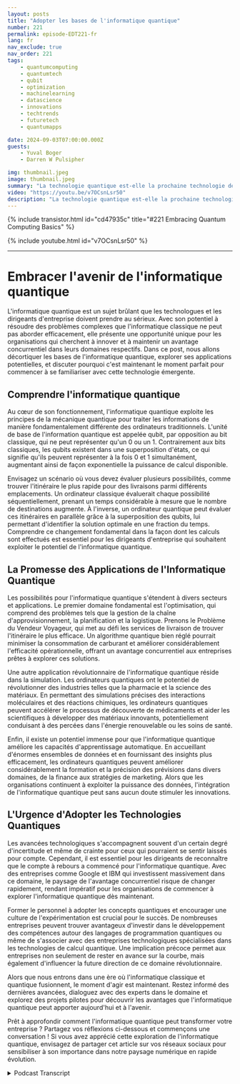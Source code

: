 ```yaml
---
layout: posts
title: "Adopter les bases de l'informatique quantique"
number: 221
permalink: episode-EDT221-fr
lang: fr
nav_exclude: true
nav_order: 221
tags:
    - quantumcomputing
    - quantumtech
    - qubit
    - optimization
    - machinelearning
    - datascience
    - innovations
    - techtrends
    - futuretech
    - quantumapps

date: 2024-09-03T07:00:00.000Z
guests:
    - Yuval Boger
    - Darren W Pulsipher

img: thumbnail.jpeg
image: thumbnail.jpeg
summary: "La technologie quantique est-elle la prochaine technologie de transformation qui va révolutionner le monde ? Ou est-ce simplement une autre innovation qui finira par disparaître dans les livres d'histoire ? Écoutez Darren interviewer Yuval Boger, un autre podcasteur et directeur de la communication de Quera, et plongez dans les bases de l'informatique quantique dans ce premier des deux épisodes sur l'informatique quantique."
video: "https://youtu.be/v7OCsnLsr50"
description: "La technologie quantique est-elle la prochaine technologie de transformation qui va révolutionner le monde ? Ou est-ce simplement une autre innovation qui finira par disparaître dans les livres d'histoire ? Écoutez Darren interviewer Yuval Boger, un autre podcasteur et directeur de la communication de Quera, et plongez dans les bases de l'informatique quantique dans ce premier des deux épisodes sur l'informatique quantique."
---
```


<div>
{% include transistor.html id="cd47935c" title="#221 Embracing Quantum Computing Basics" %}

{% include youtube.html id="v7OCsnLsr50" %}
</div>

---

# Embracer l'avenir de l'informatique quantique

L'informatique quantique est un sujet brûlant que les technologues et les dirigeants d'entreprise doivent prendre au sérieux. Avec son potentiel à résoudre des problèmes complexes que l'informatique classique ne peut pas aborder efficacement, elle présente une opportunité unique pour les organisations qui cherchent à innover et à maintenir un avantage concurrentiel dans leurs domaines respectifs. Dans ce post, nous allons décortiquer les bases de l'informatique quantique, explorer ses applications potentielles, et discuter pourquoi c'est maintenant le moment parfait pour commencer à se familiariser avec cette technologie émergente.

## Comprendre l'informatique quantique

Au cœur de son fonctionnement, l'informatique quantique exploite les principes de la mécanique quantique pour traiter les informations de manière fondamentalement différente des ordinateurs traditionnels. L'unité de base de l'information quantique est appelée qubit, par opposition au bit classique, qui ne peut représenter qu'un 0 ou un 1. Contrairement aux bits classiques, les qubits existent dans une superposition d'états, ce qui signifie qu'ils peuvent représenter à la fois 0 et 1 simultanément, augmentant ainsi de façon exponentielle la puissance de calcul disponible.

Envisagez un scénario où vous devez évaluer plusieurs possibilités, comme trouver l'itinéraire le plus rapide pour des livraisons parmi différents emplacements. Un ordinateur classique évaluerait chaque possibilité séquentiellement, prenant un temps considérable à mesure que le nombre de destinations augmente. À l'inverse, un ordinateur quantique peut évaluer ces itinéraires en parallèle grâce à la superposition des qubits, lui permettant d'identifier la solution optimale en une fraction du temps. Comprendre ce changement fondamental dans la façon dont les calculs sont effectués est essentiel pour les dirigeants d'entreprise qui souhaitent exploiter le potentiel de l'informatique quantique.

## La Promesse des Applications de l'Informatique Quantique

Les possibilités pour l'informatique quantique s'étendent à divers secteurs et applications. Le premier domaine fondamental est l'optimisation, qui comprend des problèmes tels que la gestion de la chaîne d'approvisionnement, la planification et la logistique. Prenons le Problème du Vendeur Voyageur, qui met au défi les services de livraison de trouver l'itinéraire le plus efficace. Un algorithme quantique bien réglé pourrait minimiser la consommation de carburant et améliorer considérablement l'efficacité opérationnelle, offrant un avantage concurrentiel aux entreprises prêtes à explorer ces solutions.

Une autre application révolutionnaire de l'informatique quantique réside dans la simulation. Les ordinateurs quantiques ont le potentiel de révolutionner des industries telles que la pharmacie et la science des matériaux. En permettant des simulations précises des interactions moléculaires et des réactions chimiques, les ordinateurs quantiques peuvent accélérer le processus de découverte de médicaments et aider les scientifiques à développer des matériaux innovants, potentiellement conduisant à des percées dans l'énergie renouvelable ou les soins de santé.

Enfin, il existe un potentiel immense pour que l'informatique quantique améliore les capacités d'apprentissage automatique. En accueillant d'énormes ensembles de données et en fournissant des insights plus efficacement, les ordinateurs quantiques peuvent améliorer considérablement la formation et la précision des prévisions dans divers domaines, de la finance aux stratégies de marketing. Alors que les organisations continuent à exploiter la puissance des données, l'intégration de l'informatique quantique peut sans aucun doute stimuler les innovations.

## L'Urgence d'Adopter les Technologies Quantiques

Les avancées technologiques s'accompagnent souvent d'un certain degré d'incertitude et même de crainte pour ceux qui pourraient se sentir laissés pour compte. Cependant, il est essentiel pour les dirigeants de reconnaître que le compte à rebours a commencé pour l'informatique quantique. Avec des entreprises comme Google et IBM qui investissent massivement dans ce domaine, le paysage de l'avantage concurrentiel risque de changer rapidement, rendant impératif pour les organisations de commencer à explorer l'informatique quantique dès maintenant.

Former le personnel à adopter les concepts quantiques et encourager une culture de l'expérimentation est crucial pour le succès. De nombreuses entreprises peuvent trouver avantageux d'investir dans le développement des compétences autour des langages de programmation quantiques ou même de s'associer avec des entreprises technologiques spécialisées dans les technologies de calcul quantique. Une implication précoce permet aux entreprises non seulement de rester en avance sur la courbe, mais également d'influencer la future direction de ce domaine révolutionnaire.

Alors que nous entrons dans une ère où l'informatique classique et quantique fusionnent, le moment d'agir est maintenant. Restez informé des dernières avancées, dialoguez avec des experts dans le domaine et explorez des projets pilotes pour découvrir les avantages que l'informatique quantique peut apporter aujourd'hui et à l'avenir.

Prêt à approfondir comment l'informatique quantique peut transformer votre entreprise ? Partagez vos réflexions ci-dessous et commençons une conversation ! Si vous avez apprécié cette exploration de l'informatique quantique, envisagez de partager cet article sur vos réseaux sociaux pour sensibiliser à son importance dans notre paysage numérique en rapide évolution.



<details>
<summary> Podcast Transcript </summary>

<p></p>

</details>

